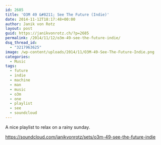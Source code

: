 ```yaml
---
id: 2685
title: 'O3M 49 &#8211; See The Future (Indie)'
date: 2014-11-12T18:17:48+00:00
author: Janik von Rotz
layout: post
guid: https://janikvonrotz.ch/?p=2685
permalink: /2014/11/12/o3m-49-see-the-future-indie/
dsq_thread_id:
  - "3217963625"
image: /wp-content/uploads/2014/11/O3M-49-See-The-Future-Indie.png
categories:
  - Music
tags:
  - future
  - indie
  - machine
  - man
  - music
  - o3m
  - one
  - playlist
  - see
  - soundcloud
---
```

A nice playlist to relax on a rainy sunday.

https://soundcloud.com/janikvonrotz/sets/o3m-49-see-the-future-indie